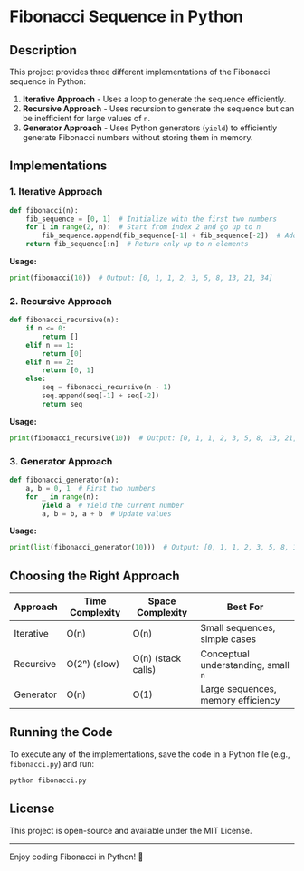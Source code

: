 # Fibonacci Sequence in Python

## Description
This project provides three different implementations of the Fibonacci sequence in Python:
1. **Iterative Approach** - Uses a loop to generate the sequence efficiently.
2. **Recursive Approach** - Uses recursion to generate the sequence but can be inefficient for large values of `n`.
3. **Generator Approach** - Uses Python generators (`yield`) to efficiently generate Fibonacci numbers without storing them in memory.

## Implementations

### 1. Iterative Approach
```python
def fibonacci(n):
    fib_sequence = [0, 1]  # Initialize with the first two numbers
    for i in range(2, n):  # Start from index 2 and go up to n
        fib_sequence.append(fib_sequence[-1] + fib_sequence[-2])  # Add last two numbers
    return fib_sequence[:n]  # Return only up to n elements
```
**Usage:**
```python
print(fibonacci(10))  # Output: [0, 1, 1, 2, 3, 5, 8, 13, 21, 34]
```

### 2. Recursive Approach
```python
def fibonacci_recursive(n):
    if n <= 0:
        return []
    elif n == 1:
        return [0]
    elif n == 2:
        return [0, 1]
    else:
        seq = fibonacci_recursive(n - 1)
        seq.append(seq[-1] + seq[-2])
        return seq
```
**Usage:**
```python
print(fibonacci_recursive(10))  # Output: [0, 1, 1, 2, 3, 5, 8, 13, 21, 34]
```

### 3. Generator Approach
```python
def fibonacci_generator(n):
    a, b = 0, 1  # First two numbers
    for _ in range(n):
        yield a  # Yield the current number
        a, b = b, a + b  # Update values
```
**Usage:**
```python
print(list(fibonacci_generator(10)))  # Output: [0, 1, 1, 2, 3, 5, 8, 13, 21, 34]
```

## Choosing the Right Approach
| Approach | Time Complexity | Space Complexity | Best For |
|----------|----------------|-----------------|-----------|
| Iterative | O(n) | O(n) | Small sequences, simple cases |
| Recursive | O(2ⁿ) (slow) | O(n) (stack calls) | Conceptual understanding, small `n` |
| Generator | O(n) | O(1) | Large sequences, memory efficiency |

## Running the Code
To execute any of the implementations, save the code in a Python file (e.g., `fibonacci.py`) and run:
```sh
python fibonacci.py
```

## License
This project is open-source and available under the MIT License.

---
Enjoy coding Fibonacci in Python! 🚀

